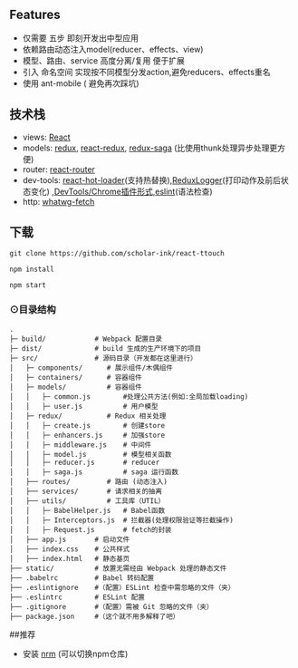 ## Features
* 仅需要 五步 即刻开发出中型应用
* 依赖路由动态注入model(reducer、effects、view) 
* 模型、路由、service 高度分离/复用 便于扩展
* 引入 命名空间 实现按不同模型分发action,避免reducers、effects重名
* 使用 ant-mobile ( 避免再次踩坑)

## 技术栈
* views: [React](https://github.com/facebook/react)
* models: [redux](https://github.com/reactjs/redux), [react-redux](https://github.com/reactjs/react-redux), [redux-saga](https://github.com/yelouafi/redux-saga)  (比使用thunk处理异步处理更方便)
* router: [react-router](https://github.com/reactjs/react-router)
* dev-tools: [react-hot-loader](https://github.com/gaearon/react-hot-loader)(支持热替换),[ReduxLogger](https://github.com/evgenyrodionov/redux-logger)(打印动作及前后状态变化) ,[DevTools/Chrome插件形式](https://github.com/zalmoxisus/redux-devtools-extension),[eslint](https://github.com/eslint/eslint)(语法检查)
* http: [whatwg-fetch](https://github.com/github/fetch)


## 下载

```shell
git clone https://github.com/scholar-ink/react-ttouch

npm install

npm start
```

### <a name="tree">⊙目录结构</a>
```
.
├─ build/            # Webpack 配置目录
├─ dist/             # build 生成的生产环境下的项目
├─ src/              # 源码目录（开发都在这里进行）
│   ├─ components/      # 展示组件/木偶组件
│   ├─ containers/      # 容器组件
│   ├─ models/          # 容器组件
│   │   ├─ common.js        #处理公共方法(例如:全局加载loading)
│   │   ├─ user.js          # 用户模型
│   ├─ redux/           # Redux 相关处理
│   │   ├─ create.js        # 创建store
│   │   ├─ enhancers.js     # 加强store
│   │   ├─ middleware.js    # 中间件
│   │   ├─ model.js         # 模型相关函数
│   │   ├─ reducer.js       # reducer
│   │   ├─ saga.js          # saga 运行函数
│   ├── routes/         # 路由 (动态注入)
│   ├── services/       # 请求相关的抽离
│   ├── utils/          # 工具库（UTIL）
│   │   ├─ BabelHelper.js   # Babel函数
│   │   ├─ Interceptors.js  # 拦截器(处理权限验证等拦截操作)
│   │   ├─ Request.js       # fetch的封装
│   ├── app.js       # 启动文件
│   ├── index.css    # 公共样式
│   ├── index.html   # 静态基页
├── static/          # 放置无需经由 Webpack 处理的静态文件
├── .babelrc         # Babel 转码配置
├── .eslintignore    #（配置）ESLint 检查中需忽略的文件（夹）
├── .eslintrc        # ESLint 配置
├── .gitignore       #（配置）需被 Git 忽略的文件（夹）
├── package.json     #（这个就不用多解释了吧）
```


##推荐
* 安装 [nrm](http://www.tuicool.com/articles/nYjqeu) (可以切换npm仓库)  


